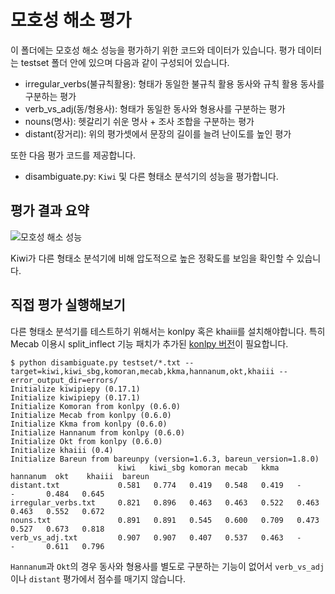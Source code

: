 # 모호성 해소 평가

이 폴더에는 모호성 해소 성능을 평가하기 위한 코드와 데이터가 있습니다. 평가 데이터는 testset 폴더 안에 있으며 다음과 같이 구성되어 있습니다.

* irregular_verbs(불규칙활용): 형태가 동일한 불규칙 활용 동사와 규칙 활용 동사를 구분하는 평가
* verb_vs_adj(동/형용사): 형태가 동일한 동사와 형용사를 구분하는 평가
* nouns(명사): 헷갈리기 쉬운 명사 + 조사 조합을 구분하는 평가
* distant(장거리): 위의 평가셋에서 문장의 길이를 늘려 난이도를 높인 평가

또한 다음 평가 코드를 제공합니다.

* disambiguate.py: `Kiwi` 및 다른 형태소 분석기의 성능을 평가합니다.

## 평가 결과 요약

![모호성 해소 성능](https://bab2min.github.io/kiwipiepy/images/DisambAcc.PNG)

Kiwi가 다른 형태소 분석기에 비해 압도적으로 높은 정확도를 보임을 확인할 수 있습니다.

## 직접 평가 실행해보기
다른 형태소 분석기를 테스트하기 위해서는 konlpy 혹은 khaiii를 설치해야합니다.
특히 Mecab 이용시 split_inflect 기능 패치가 추가된 [konlpy 버전](https://github.com/konlpy/konlpy/commit/d9206305195583c08400cb2237c837cc42df2e65)이 필요합니다.

```console
$ python disambiguate.py testset/*.txt --target=kiwi,kiwi_sbg,komoran,mecab,kkma,hannanum,okt,khaiii --error_output_dir=errors/
Initialize kiwipiepy (0.17.1)
Initialize kiwipiepy (0.17.1)
Initialize Komoran from konlpy (0.6.0)
Initialize Mecab from konlpy (0.6.0)
Initialize Kkma from konlpy (0.6.0)
Initialize Hannanum from konlpy (0.6.0)
Initialize Okt from konlpy (0.6.0)
Initialize khaiii (0.4)
Initialize Bareun from bareunpy (version=1.6.3, bareun_version=1.8.0)
                        kiwi   kiwi_sbg komoran mecab   kkma   hannanum  okt    khaiii  bareun
distant.txt             0.581   0.774   0.419   0.548   0.419   -       -       0.484   0.645
irregular_verbs.txt     0.821   0.896   0.463   0.463   0.522   0.463   0.463   0.552   0.672
nouns.txt               0.891   0.891   0.545   0.600   0.709   0.473   0.527   0.673   0.818
verb_vs_adj.txt         0.907   0.907   0.407   0.537   0.463   -       -       0.611   0.796
```

`Hannanum`과 `Okt`의 경우 동사와 형용사를 별도로 구분하는 기능이 없어서 `verb_vs_adj`이나 `distant` 평가에서 점수를 매기지 않습니다.
